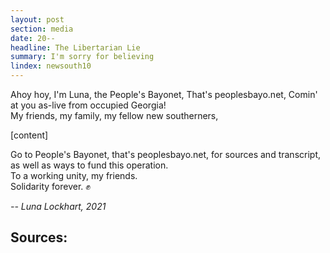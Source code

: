 ```yaml
---
layout: post
section: media
date: 20--
headline: The Libertarian Lie
summary: I'm sorry for believing
lindex: newsouth10
---
```

Ahoy hoy, I'm Luna, the People's Bayonet, That's peoplesbayo.net, Comin' at you as-live from occupied Georgia!  
My friends, my family, my fellow new southerners,

[content]

Go to People's Bayonet, that's peoplesbayo.net, for sources and transcript, as well as ways to fund this operation.  
To a working unity, my friends.  
Solidarity forever. ✊

*-- Luna Lockhart, 2021*

## Sources:
